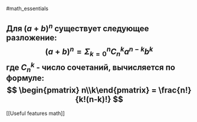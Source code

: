 #math_essentials

Для $(a+b)^n$ существует следующее разложение:
$$
(a+b)^n = \Sigma_{k=0}^n C_n^k a^{n-k} b^k
$$
где $C_n^k$ - число сочетаний, вычисляется по формуле:
$$
\begin{pmatrix} n\\k\end{pmatrix} = \frac{n!}{k!(n-k)!}
$$
---
[[Useful features math]]